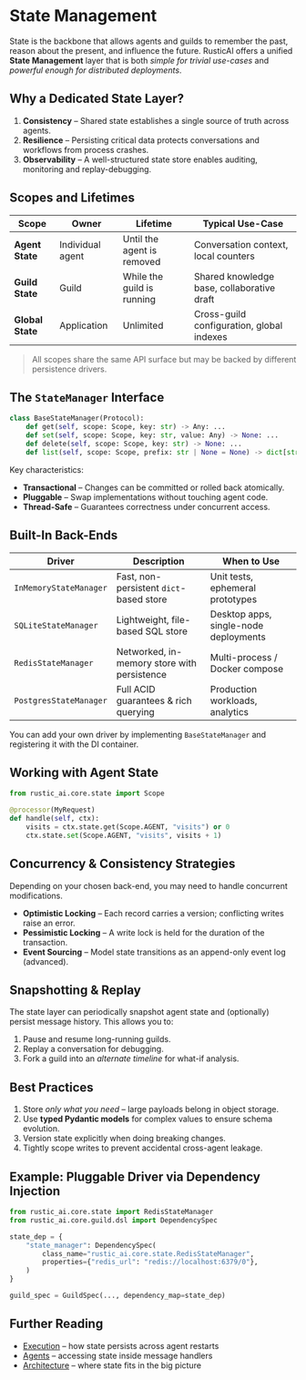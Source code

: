 # State Management

State is the backbone that allows agents and guilds to remember the past, reason about the present, and influence the future. RusticAI offers a unified **State Management** layer that is both *simple for trivial use-cases* and *powerful enough for distributed deployments*.

## Why a Dedicated State Layer?
1. **Consistency** – Shared state establishes a single source of truth across agents.
2. **Resilience** – Persisting critical data protects conversations and workflows from process crashes.
3. **Observability** – A well-structured state store enables auditing, monitoring and replay-debugging.

## Scopes and Lifetimes
| Scope | Owner | Lifetime | Typical Use-Case |
|-------|-------|----------|------------------|
| **Agent State** | Individual agent | Until the agent is removed | Conversation context, local counters |
| **Guild State** | Guild | While the guild is running | Shared knowledge base, collaborative draft |
| **Global State** | Application | Unlimited | Cross-guild configuration, global indexes |

> All scopes share the same API surface but may be backed by different persistence drivers.

## The `StateManager` Interface
```python
class BaseStateManager(Protocol):
    def get(self, scope: Scope, key: str) -> Any: ...
    def set(self, scope: Scope, key: str, value: Any) -> None: ...
    def delete(self, scope: Scope, key: str) -> None: ...
    def list(self, scope: Scope, prefix: str | None = None) -> dict[str, Any]: ...
```
Key characteristics:
- **Transactional** – Changes can be committed or rolled back atomically.
- **Pluggable** – Swap implementations without touching agent code.
- **Thread-Safe** – Guarantees correctness under concurrent access.

## Built-In Back-Ends
| Driver | Description | When to Use |
|--------|-------------|------------|
| `InMemoryStateManager` | Fast, non-persistent `dict`-based store | Unit tests, ephemeral prototypes |
| `SQLiteStateManager` | Lightweight, file-based SQL store | Desktop apps, single-node deployments |
| `RedisStateManager`  | Networked, in-memory store with persistence | Multi-process / Docker compose |
| `PostgresStateManager` | Full ACID guarantees & rich querying | Production workloads, analytics |

You can add your own driver by implementing `BaseStateManager` and registering it with the DI container.

## Working with Agent State
```python
from rustic_ai.core.state import Scope

@processor(MyRequest)
def handle(self, ctx):
    visits = ctx.state.get(Scope.AGENT, "visits") or 0
    ctx.state.set(Scope.AGENT, "visits", visits + 1)
```

## Concurrency & Consistency Strategies
Depending on your chosen back-end, you may need to handle concurrent modifications.

- **Optimistic Locking** – Each record carries a version; conflicting writes raise an error.
- **Pessimistic Locking** – A write lock is held for the duration of the transaction.
- **Event Sourcing** – Model state transitions as an append-only event log (advanced).

## Snapshotting & Replay
The state layer can periodically snapshot agent state and (optionally) persist message history. This allows you to:
1. Pause and resume long-running guilds.
2. Replay a conversation for debugging.
3. Fork a guild into an *alternate timeline* for what-if analysis.

## Best Practices
1. Store *only what you need* – large payloads belong in object storage.
2. Use **typed Pydantic models** for complex values to ensure schema evolution.
3. Version state explicitly when doing breaking changes.
4. Tightly scope writes to prevent accidental cross-agent leakage.

## Example: Pluggable Driver via Dependency Injection
```python
from rustic_ai.core.state import RedisStateManager
from rustic_ai.core.guild.dsl import DependencySpec

state_dep = {
    "state_manager": DependencySpec(
        class_name="rustic_ai.core.state.RedisStateManager",
        properties={"redis_url": "redis://localhost:6379/0"},
    )
}

guild_spec = GuildSpec(..., dependency_map=state_dep)
```

## Further Reading
- [Execution](execution.md) – how state persists across agent restarts
- [Agents](agents.md) – accessing state inside message handlers
- [Architecture](architecture.md) – where state fits in the big picture 